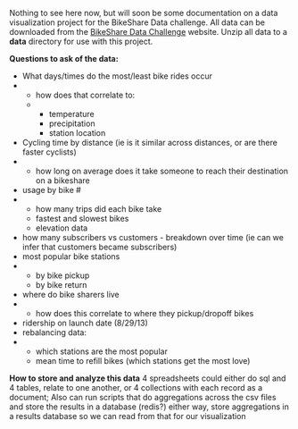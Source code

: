 Nothing to see here now, but will soon be some documentation on a data visualization project for the BikeShare Data challenge. All data can be downloaded from the [BikeShare Data Challenge](http://bayareabikeshare.com/datachallenge) website. Unzip all data to a **data** directory for use with this project.

**Questions to ask of the data:**


   * What days/times do the most/least bike rides occur
   * 
      * how does that correlate to:
      * 
         * temperature
         * precipitation
         * station location
   * Cycling time by distance (ie is it similar across distances, or are there faster cyclists)
   * 
      * how long on average does it take someone to reach their destination on a bikeshare
   * usage by bike #
   * 
      * how many trips did each bike take
      * fastest and slowest bikes
      * elevation data
   * how many subscribers vs customers - breakdown over time (ie can we infer that customers became subscribers)
   * most popular bike stations
   * 
      * by bike pickup
      * by bike return
   * where do bike sharers live
   * 
      * how does this correlate to where they pickup/dropoff bikes
   * ridership on launch date (8/29/13)
   * rebalancing data: 
   * 
      * which stations are the most popular
      * mean time to refill bikes (which stations get the most love)

**How to store and analyze this data**
4 spreadsheets
could either do sql and 4 tables, relate to one another, or 4 collections with each record as a document;
Also can run scripts that do aggregations across the csv files and store the results in a database (redis?)
either way, store aggregations in a results database so we can read from that for our visualization